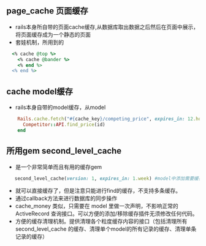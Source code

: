 ## page_cache 页面缓存
* rails本身所自带的页面cache缓存,从数据库取出数据之后然后在页面中展示，将页面缓存成为一个静态的页面
* 套娃机制，所用到的
```ruby
  <% cache @top %>
    <% cache @bander %>
    <% end %>
  <% end %>
```
## cache model缓存
* rails本身自带的model缓存，从model
```ruby
    Rails.cache.fetch("#{cache_key}/competing_price", expires_in: 12.hours) do
      Competitor::API.find_price(id)
    end
```
## 所用gem second_level_cache
* 是一个非常简单而且有用的缓存gem
 ```ruby
    second_level_cache(version: 1, expires_in: 1.week) #model中添加需要缓存的model
 ```
 * 就可以直接缓存了，但是注意只能进行find的缓存，不支持多条缓存。
 * 通过callback方法来进行数据库的同步操作
 * cache_money 类似，只需要在 model 里做一次声明，不影响正常的 ActiveRecord 查询接口。可以方便的添加/移除缓存插件无须修改任何代码。
 * 方便的缓存清理机制。提供清理各个粒度缓存内容的接口（包括清理所有 second_level_cache 的缓存、清理单个model的所有记录的缓存、清理单条记录的缓存）
